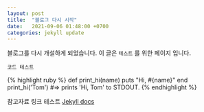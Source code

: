 ```yaml
---
layout: post
title:  "블로그 다시 시작"
date:   2021-09-06 01:48:00 +0700
categories: jekyll update
---
```

블로그를 다시 개설하게 되었습니다. 이 글은 `테스트` 를 위한 페이지 입니다. 
```
코드 테스트
```

{% highlight ruby %}
def print_hi(name)
  puts "Hi, #{name}"
end
print_hi('Tom')
#=> prints 'Hi, Tom' to STDOUT.
{% endhighlight %}

참고자료 링크 테스트 [Jekyll docs][jekyll-docs]  

[jekyll-docs]: https://eehoeskrap.github.io/
